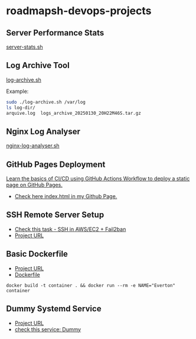 # roadmapsh-devops-projects

## Server Performance Stats 
[server-stats.sh](https://roadmap.sh/projects/server-stats)

## Log Archive Tool 
[log-archive.sh](https://roadmap.sh/projects/log-archive-tool)

Example:
```bash
sudo ./log-archive.sh /var/log
ls log-dir/
arquive.log  logs_archive_20250130_20H22M46S.tar.gz
```

## Nginx Log Analyser
[nginx-log-analyser.sh](https://roadmap.sh/projects/nginx-log-analyser)

## GitHub Pages Deployment 
[Learn the basics of CI/CD using GitHub Actions Workflow to deploy a static page on GitHub Pages.](https://roadmap.sh/projects/github-actions-deployment-workflow)

- [Check here index.html in my Github Page.](https://everton-tenorio.github.io/roadmapsh-ga-project)

## SSH Remote Server Setup 
- [Check this task - SSH in AWS/EC2 + Fail2ban](./ssh-ec2/README.md)
- [Project URL](https://roadmap.sh/projects/ssh-remote-server-setup)


## Basic Dockerfile 
- [Project URL](https://roadmap.sh/projects/basic-dockerfile)
- [Dockerfile](./Dockerfile)

`docker build -t container . && docker run --rm -e NAME="Everton" container`

## Dummy Systemd Service  
- [Project URL](https://roadmap.sh/projects/dummy-systemd-service)
- [check this service: Dummy](./dummy-systemd-service/README.md)
